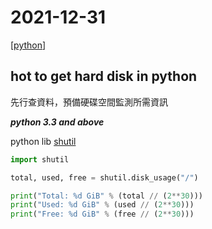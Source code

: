 # 2021-12-31

[[python]]
## hot to get hard disk in python 
先行查資料，預備硬碟空間監測所需資訊

***python 3.3 and above***

python lib [shutil](https://docs.python.org/3/library/shutil.html)

````python
import shutil

total, used, free = shutil.disk_usage("/")

print("Total: %d GiB" % (total // (2**30)))
print("Used: %d GiB" % (used // (2**30)))
print("Free: %d GiB" % (free // (2**30)))
````

[//begin]: # "Autogenerated link references for markdown compatibility"
[python]: ../../../../devops/2-code/learning/language/python/python.md "Python"
[//end]: # "Autogenerated link references"